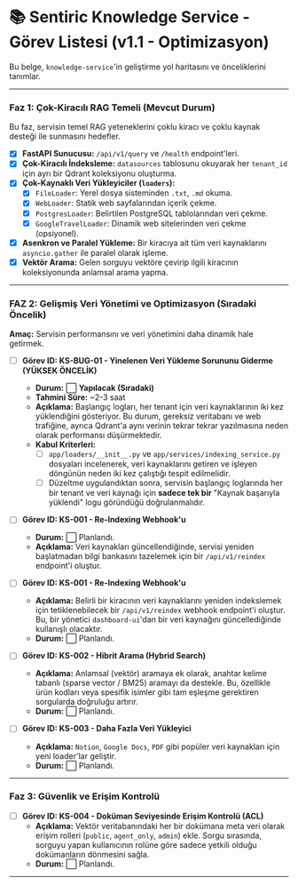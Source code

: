 # 📚 Sentiric Knowledge Service - Görev Listesi (v1.1 - Optimizasyon)

Bu belge, `knowledge-service`'in geliştirme yol haritasını ve önceliklerini tanımlar.

---

### Faz 1: Çok-Kiracılı RAG Temeli (Mevcut Durum)

Bu faz, servisin temel RAG yeteneklerini çoklu kiracı ve çoklu kaynak desteği ile sunmasını hedefler.

-   [x] **FastAPI Sunucusu:** `/api/v1/query` ve `/health` endpoint'leri.
-   [x] **Çok-Kiracılı İndeksleme:** `datasources` tablosunu okuyarak her `tenant_id` için ayrı bir Qdrant koleksiyonu oluşturma.
-   [x] **Çok-Kaynaklı Veri Yükleyiciler (`loaders`):**
    -   [x] `FileLoader`: Yerel dosya sisteminden `.txt`, `.md` okuma.
    -   [x] `WebLoader`: Statik web sayfalarından içerik çekme.
    -   [x] `PostgresLoader`: Belirtilen PostgreSQL tablolarından veri çekme.
    -   [x] `GoogleTravelLoader`: Dinamik web sitelerinden veri çekme (opsiyonel).
-   [x] **Asenkron ve Paralel Yükleme:** Bir kiracıya ait tüm veri kaynaklarını `asyncio.gather` ile paralel olarak işleme.
-   [x] **Vektör Arama:** Gelen sorguyu vektöre çevirip ilgili kiracının koleksiyonunda anlamsal arama yapma.

---

### **FAZ 2: Gelişmiş Veri Yönetimi ve Optimizasyon (Sıradaki Öncelik)**

**Amaç:** Servisin performansını ve veri yönetimini daha dinamik hale getirmek.

-   [ ] **Görev ID: KS-BUG-01 - Yinelenen Veri Yükleme Sorununu Giderme (YÜKSEK ÖNCELİK)**
    -   **Durum:** ⬜ **Yapılacak (Sıradaki)**
    -   **Tahmini Süre:** ~2-3 saat
    -   **Açıklama:** Başlangıç logları, her tenant için veri kaynaklarının iki kez yüklendiğini gösteriyor. Bu durum, gereksiz veritabanı ve web trafiğine, ayrıca Qdrant'a aynı verinin tekrar tekrar yazılmasına neden olarak performansı düşürmektedir.
    -   **Kabul Kriterleri:**
        -   [ ] `app/loaders/__init__.py` ve `app/services/indexing_service.py` dosyaları incelenerek, veri kaynaklarını getiren ve işleyen döngünün neden iki kez çalıştığı tespit edilmelidir.
        -   [ ] Düzeltme uygulandıktan sonra, servisin başlangıç loglarında her bir tenant ve veri kaynağı için **sadece tek bir** "Kaynak başarıyla yüklendi" logu göründüğü doğrulanmalıdır.

-   [ ] **Görev ID: KS-001 - Re-Indexing Webhook'u**
    -   **Durum:** ⬜ Planlandı.
    -   **Açıklama:** Veri kaynakları güncellendiğinde, servisi yeniden başlatmadan bilgi bankasını tazelemek için bir `/api/v1/reindex` endpoint'i oluştur.

-   [ ] **Görev ID: KS-001 - Re-Indexing Webhook'u**
    -   **Açıklama:** Belirli bir kiracının veri kaynaklarını yeniden indekslemek için tetiklenebilecek bir `/api/v1/reindex` webhook endpoint'i oluştur. Bu, bir yönetici `dashboard-ui`'dan bir veri kaynağını güncellediğinde kullanışlı olacaktır.
    -   **Durum:** ⬜ Planlandı.

-   [ ] **Görev ID: KS-002 - Hibrit Arama (Hybrid Search)**
    -   **Açıklama:** Anlamsal (vektör) aramaya ek olarak, anahtar kelime tabanlı (sparse vector / BM25) aramayı da destekle. Bu, özellikle ürün kodları veya spesifik isimler gibi tam eşleşme gerektiren sorgularda doğruluğu artırır.
    -   **Durum:** ⬜ Planlandı.

-   [ ] **Görev ID: KS-003 - Daha Fazla Veri Yükleyici**
    -   **Açıklama:** `Notion`, `Google Docs`, `PDF` gibi popüler veri kaynakları için yeni loader'lar geliştir.
    -   **Durum:** ⬜ Planlandı.

---

### Faz 3: Güvenlik ve Erişim Kontrolü

-   [ ] **Görev ID: KS-004 - Doküman Seviyesinde Erişim Kontrolü (ACL)**
    -   **Açıklama:** Vektör veritabanındaki her bir dokümana meta veri olarak erişim rolleri (`public`, `agent_only`, `admin`) ekle. Sorgu sırasında, sorguyu yapan kullanıcının rolüne göre sadece yetkili olduğu dokümanların dönmesini sağla.
    -   **Durum:** ⬜ Planlandı.
    
---